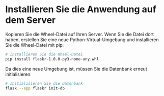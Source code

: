 # Installieren Sie die Anwendung auf dem Server

Kopieren Sie die Wheel-Datei auf Ihren Server. Wenn Sie die Datei dort haben, erstellen Sie eine neue Python-Virtual-Umgebung und installieren Sie die Wheel-Datei mit pip:

```bash
# Installieren Sie die Wheel-Datei
pip install flaskr-1.0.0-py3-none-any.whl
```

Da dies eine neue Umgebung ist, müssen Sie die Datenbank erneut initialisieren:

```bash
# Initialisieren Sie die Datenbank
flask --app flaskr init-db
```
